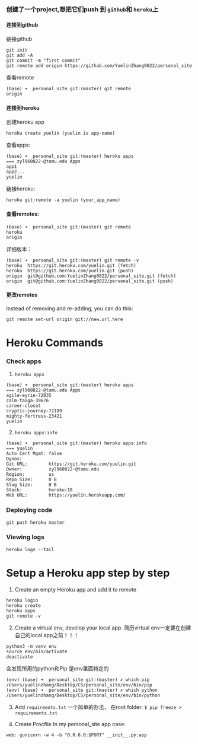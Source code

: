 ### 创建了一个project,想把它们push 到 `github`和 `heroku`上
#### 连接到github
链接github
```
git init
git add -A
git commit -m "first commit"
git remote add origin https://github.com/YuelinZhang0822/personal_site 
```
查看remote
```
(base) ➜  personal_site git:(master) git remote
origin
```
#### 连接到heroku
创建heroku app
```
heroku create yuelin (yuelin is app-name)
```
查看apps:
```
(base) ➜  personal_site git:(master) heroku apps
=== zyl960822-@tamu.edu Apps
app1
app2...
yuelin
```
链接heroku:
```
heroku git:remote -a yuelin (your_app_name)
```
#### 查看remotes:
```
(base) ➜  personal_site git:(master) git remote
heroku
origin
```
详细版本：  
```
(base) ➜  personal_site git:(master) git remote -v
heroku	https://git.heroku.com/yuelin.git (fetch)
heroku	https://git.heroku.com/yuelin.git (push)
origin	git@github.com:YuelinZhang0822/personal_site.git (fetch)
origin	git@github.com:YuelinZhang0822/personal_site.git (push)
```

#### 更改remotes
Instead of removing and re-adding, you can do this:   
```
git remote set-url origin git://new.url.here
```
# Heroku Commands
### Check apps
1. `heroku apps`   
```
(base) ➜  personal_site git:(master) heroku apps
=== zyl960822-@tamu.edu Apps
agile-eyrie-72035
calm-taiga-39676
career-closet
cryptic-journey-72189
mighty-fortress-23421
yuelin
```
2. `heroku apps:info`
```
(base) ➜  personal_site git:(master) heroku apps:info
=== yuelin
Auto Cert Mgmt: false
Dynos:
Git URL:        https://git.heroku.com/yuelin.git
Owner:          zyl960822-@tamu.edu
Region:         us
Repo Size:      0 B
Slug Size:      0 B
Stack:          heroku-18
Web URL:        https://yuelin.herokuapp.com/
```
### Deploying code
`git push heroku master`

### Viewing logs
`heroku logs --tail`

# Setup a Heroku app step by step
1. Create an empty Heroku app and add it to remote
```
heroku login
heroku create
heroku apps
git remote -v
```

2. Create a virtual env, develop your local app.
简历virtual env一定要在创建自己的local app之前！！！
```
python3 -m venv env
source env/bin/activate
deactivate
```
会发现所用的python和Pip 是env里面特定的
```
(env) (base) ➜  personal_site git:(master) ✗ which pip
/Users/yuelinzhang/Desktop/CS/personal_site/env/bin/pip
(env) (base) ➜  personal_site git:(master) ✗ which python
/Users/yuelinzhang/Desktop/CS/personal_site/env/bin/python
```

3. Add `requirments.txt`
一个简单的办法， 在root folder:
`$ pip freeze > requirements.txt`

4. Create Procfile
In my personal_site app case:
```
web: gunicorn -w 4 -b "0.0.0.0:$PORT" __init__.py:app
```

